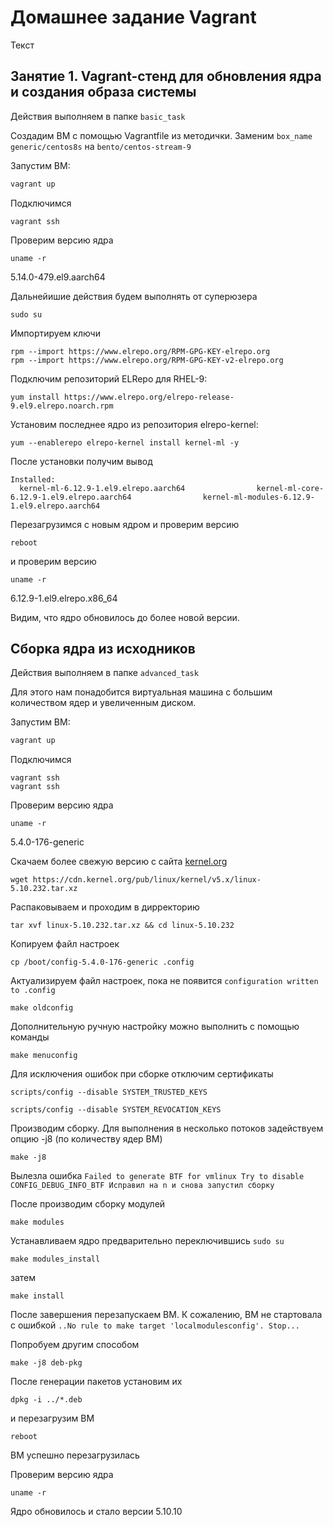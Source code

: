 # Домашнее задание Vagrant
Текст

## Занятие 1. Vagrant-стенд для обновления ядра и создания образа системы
Действия выполняем в папке `basic_task`

Создадим ВМ с помощью Vagrantfile из методички. Заменим `box_name` `generic/centos8s` на `bento/centos-stream-9`

Запустим ВМ:
```sh
vagrant up
```
Подключимся
```
vagrant ssh
```
Проверим версию ядра
```
uname -r
```
5.14.0-479.el9.aarch64

Дальнейишие действия будем выполнять от суперюзера
```
sudo su
```
Импортируем ключи
```
rpm --import https://www.elrepo.org/RPM-GPG-KEY-elrepo.org
rpm --import https://www.elrepo.org/RPM-GPG-KEY-v2-elrepo.org
```
Подключим репозиторий ELRepo для RHEL-9:
```
yum install https://www.elrepo.org/elrepo-release-9.el9.elrepo.noarch.rpm
```
Установим последнее ядро из репозитория elrepo-kernel:
```
yum --enablerepo elrepo-kernel install kernel-ml -y
```
После установки получим вывод
```
Installed:
  kernel-ml-6.12.9-1.el9.elrepo.aarch64                kernel-ml-core-6.12.9-1.el9.elrepo.aarch64                kernel-ml-modules-6.12.9-1.el9.elrepo.aarch64   
```
Перезагрузимся с новым ядром и проверим версию
```
reboot
```
и проверим версию
```
uname -r
```
6.12.9-1.el9.elrepo.x86_64

Видим, что ядро обновилось до более новой версии.

## Сборка ядра из исходников
Действия выполняем в папке `advanced_task`

Для этого нам понадобится виртуальная машина с большим количеством ядер и увеличенным диском.

Запустим ВМ:
```sh
vagrant up
```
Подключимся
```
vagrant ssh
vagrant ssh
```
Проверим версию ядра
```
uname -r
```
5.4.0-176-generic

Скачаем более свежую версию с сайта [kernel.org](https://kernel.org)
```
wget https://cdn.kernel.org/pub/linux/kernel/v5.x/linux-5.10.232.tar.xz
```
Распаковываем и проходим в дирректорию
```
tar xvf linux-5.10.232.tar.xz && cd linux-5.10.232
```

Копируем файл настроек

```
cp /boot/config-5.4.0-176-generic .config
```

Актуализируем файл настроек, пока не появится `configuration written to .config`
```
make oldconfig
```

Дополнительную ручную настройку можно выполнить с помощью команды
```
make menuconfig
```

Для исключения ошибок при сборке отключим сертификаты
```
scripts/config --disable SYSTEM_TRUSTED_KEYS
```
```
scripts/config --disable SYSTEM_REVOCATION_KEYS
```
Производим сборку. Для выполнения в несколько потоков задействуем опцию -j8 (по количеству ядер ВМ)

```
make -j8
```

Вылезла ошибка
`Failed to generate BTF for vmlinux
Try to disable CONFIG_DEBUG_INFO_BTF
Исправил на n и снова запустил сборку`

После производим сборку модулей
```
make modules
```

Устанавливаем ядро предварительно переключившись `sudo su`
```
make modules_install
```
затем
```
make install
```
После завершения перезапускаем ВМ. К сожалению,
ВМ не стартовала с ошибкой `..No rule to make target 'localmodulesconfig'. Stop...`

Попробуем другим способом
```
make -j8 deb-pkg
```
После генерации пакетов установим их
```
dpkg -i ../*.deb
```
и перезагрузим ВМ
```
reboot
```
ВМ успешно перезагрузилась

Проверим версию ядра
```
uname -r
```
Ядро обновилось и стало версии 5.10.10